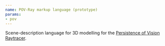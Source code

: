 ```yaml
---
name: POV-Ray markup language (prototype)
params:
- pov
---
```

Scene-description language for 3D modelling for the 
<A HREF="http://www.povray.org/">Persistence of Vision Raytracer</A>.
